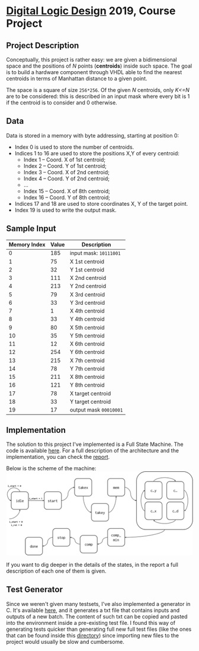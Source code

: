 # [Digital Logic Design](https://www4.ceda.polimi.it/manifesti/manifesti/controller/ManifestoPublic.do?EVN_DETTAGLIO_RIGA_MANIFESTO=EVENTO&c_insegn=085877&aa=2018&k_cf=225&k_corso_la=358&ac_ins=0&k_indir=II3&lang=EN&tipoCorso=ALL_TIPO_CORSO&semestre=1&idItemOfferta=137349&idRiga=229504&codDescr=085877) 2019, Course Project

## Project Description
Conceptually, this project is rather easy: we are given a bidimensional space and the positions of _N_ points (**centroids**) inside such space. The goal is to build a hardware component through VHDL able to find the nearest centroids in terms of Manhattan distance to a given point.

The space is a square of size `256*256`. Of the given _N_ centroids, only _K<=N_ are to be considered: this is described in an input mask where every bit is 1 if the centroid is to consider and 0 otherwise.

## Data

Data is stored in a memory with byte addressing, starting at position 0:
-	Index 0 is used to store the number of centroids.
-	Indices 1 to 16 are used to store the positions X,Y of every centroid:
	- Index 1 – Coord. X of 1st centroid;
	- Index 2 – Coord. Y of 1st centroid;
	- Index 3 – Coord. X of 2nd centroid;
	- Index 4 – Coord. Y of 2nd centroid;
	- …
	- Index 15 – Coord. X of 8th centroid;
	- Index 16 – Coord. Y of 8th centroid;
-	Indices 17 and 18 are used to store coordinates X, Y of the target point.
-	Index 19 is used to write the output mask.

## Sample Input

| Memory Index | Value | Description |
| ------------ | ------------ | ------------ |
| 0 | 185 | input mask: `10111001` |
| 1 | 75 | X 1st centroid |
| 2 | 32 | Y 1st centroid |
| 3 | 111 | X 2nd centroid |
| 4 | 213 | Y 2nd centroid |
| 5 | 79 | X 3rd centroid |
| 6 | 33 | Y 3rd centroid |
| 7 | 1 | X 4th centroid |
| 8 | 33 | Y 4th centroid |
| 9 | 80 | X 5th centroid |
| 10 | 35 | Y 5th centroid |
| 11 | 12 | X 6th centroid |
| 12 | 254 | Y 6th centroid |
| 13 | 215 | X 7th centroid |
| 14 | 78 | Y 7th centroid |
| 15 | 211 | X 8th centroid |
| 16 | 121 | Y 8th centroid |
| 17 | 78 | X target centroid |
| 18 | 33 | Y target centroid |
| 19 | 17 | output mask `00010001` |

## Implementation

The solution to this project I've implemented is a Full State Machine. The code is available [here](/project.vhd). For a full description of the architecture and the implementation, you can check the [report](/report.pdf).

Below is the scheme of the machine:
![scheme](/fsm.png)

If you want to dig deeper in the details of the states, in the report a full description of each one of them is given.

## Test Generator

Since we weren't given many testsets, I've also implemented a generator in C. It's available [here](/test-generator.c), and it generates a txt file that contains inputs and outputs of a new batch. The content of such txt can be copied and pasted into the environment inside a pre-existing test file. I found this way of generating tests quicker than generating full new full test files (like the ones that can be found inside this [directory](/testbench/)) since importing new files to the project would usually be slow and cumbersome.